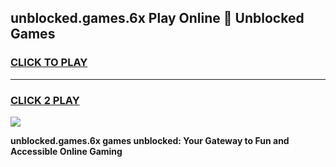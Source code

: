 
## unblocked.games.6x Play Online 👋 Unblocked Games
<h3>
<a href="https://premium.freeplayer.one?title=unblocked.games.6x&ref=19F">CLICK TO PLAY</a></h3>
<hr>

<h3>
<a href="https://premium.freeplayer.one?title=unblocked.games.6x&ref=19F">CLICK 2 PLAY</a>
  
</h3>

<a href="https://premium.freeplayer.one?title=unblocked.games.6x&ref=19F"><img src="https://clearcache.store/games.png"></a>


**unblocked.games.6x games unblocked: Your Gateway to Fun and Accessible Online Gaming**
